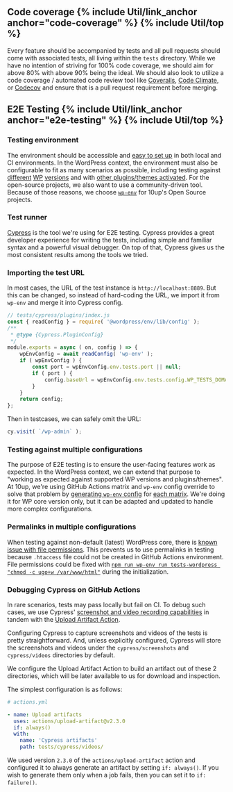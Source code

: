 <h2 id="code-coverage" class="anchor-heading">Code coverage {% include Util/link_anchor anchor="code-coverage" %} {% include Util/top %}</h2>

Every feature should be accompanied by tests and all pull requests should come with associated tests, all living within the `tests` directory.  While we have no intention of striving for 100% code coverage, we should aim for above 80% with above 90% being the ideal.  We should also look to utilize a code coverage / automated code review tool like [Coveralls](https://coveralls.io/), [Code Climate](https://codeclimate.com/), or [Codecov](https://codecov.io/) and ensure that is a pull request requirement before merging.

<!-- @todo: add coverage badge details -->

<h2 id="e2e-testing" class="anchor-heading">E2E Testing {% include Util/link_anchor anchor="e2e-testing" %} {% include Util/top %}</h2>

### Testing environment

The environment should be accessible and [easy to set up](https://developer.wordpress.org/block-editor/reference-guides/packages/packages-env/#installation-as-a-local-package) in both local and CI environments. In the WordPress context, the environment must also be configurable to fit as many scenarios as possible, including testing against [different](https://developer.wordpress.org/block-editor/reference-guides/packages/packages-env/#latest-production-wordpress-current-directory-as-a-plugin) [WP](https://developer.wordpress.org/block-editor/reference-guides/packages/packages-env/#latest-development-wordpress-current-directory-as-a-plugin) [versions](https://developer.wordpress.org/block-editor/reference-guides/packages/packages-env/#local-wordpress-develop-current-directory-as-a-plugin) and with [other plugins/themes activated](https://developer.wordpress.org/block-editor/reference-guides/packages/packages-env/#a-complete-testing-environment). For the open-source projects, we also want to use a community-driven tool. Because of those reasons, we choose [`wp-env`](https://developer.wordpress.org/block-editor/reference-guides/packages/packages-env) for 10up's Open Source projects.

### Test runner

[Cypress](https://github.com/cypress-io/cypress) is the tool we're using for E2E testing. Cypress provides a great developer experience for writing the tests, including simple and familiar syntax and a powerful visual debugger. On top of that, Cypress gives us the most consistent results among the tools we tried.

### Importing the test URL

In most cases, the URL of the test instance is `http://localhost:8889`. But this can be changed, so instead of hard-coding the URL, we import it from `wp-env` and merge it into Cypress config.

```js
// tests/cypress/plugins/index.js
const { readConfig } = require( '@wordpress/env/lib/config' );
/**
 * @type {Cypress.PluginConfig}
 */
module.exports = async ( on, config ) => {
	wpEnvConfig = await readConfig( 'wp-env' );
	if ( wpEnvConfig ) {
		const port = wpEnvConfig.env.tests.port || null;
		if ( port ) {
			config.baseUrl = wpEnvConfig.env.tests.config.WP_TESTS_DOMAIN;
		}
	}
	return config;
};
```

Then in testcases, we can safely omit the URL:
```js
cy.visit( `/wp-admin` );
```

### Testing against multiple configurations

The purpose of E2E testing is to ensure the user-facing features work as expected. In the WordPress context, we can extend that purpose to "working as expected against supported WP versions and plugins/themes". At 10up, we're using GitHub Actions matrix and `wp-env` config override to solve that problem by [generating `wp-env` config](https://github.com/10up/simple-podcasting/blob/develop/tests/bin/set-core-version.js) for [each matrix](https://github.com/10up/simple-podcasting/blob/develop/.github/workflows/test-branch.yml#L30-L31). We're doing it for WP core version only, but it can be adapted and updated to handle more complex configurations.

### Permalinks in multiple configurations

When testing against non-default (latest) WordPress core, there is [known issue with file permissions](https://github.com/WordPress/gutenberg/issues/28201). This prevents us to use permalinks in testing because `.htaccess` file could not be created in GitHub Actions environment. File permissions could be fixed with [`npm run wp-env run tests-wordpress "chmod -c ugo+w /var/www/html"`](https://github.com/10up/ads-txt/pull/84/files) during the initialization.

### Debugging Cypress on GitHub Actions

In rare scenarios, tests may pass locally but fail on CI. To debug such cases, we use Cypress' [screenshot and video recording capabilities](https://docs.cypress.io/guides/guides/screenshots-and-videos#Screenshots) in tandem with the [Upload Artifact Action](https://github.com/actions/upload-artifact).

Configuring Cypress to capture screenshots and videos of the tests is pretty straightforward. And, unless explicitly configured, Cypress will store the screenshots and videos under the `cypress/screenshots` and `cypress/videos` directories by default.

We configure the Upload Artifact Action to build an artifact out of these 2 directories, which will be later available to us for download and inspection.

The simplest configuration is as follows:

```yaml
# actions.yml

- name: Upload artifacts
  uses: actions/upload-artifact@v2.3.0
  if: always()
  with:
    name: 'Cypress artifacts'
    path: tests/cypress/videos/
```

We used version `2.3.0` of the `actions/upload-artifact` action and configured it to always generate an artifact by setting `if: always()`. If you wish to generate them only when a job fails, then you can set it to `if: failure()`.
